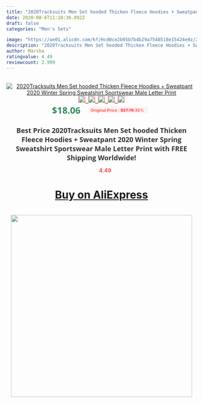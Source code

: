 ```yaml
---
title: "2020Tracksuits Men Set hooded Thicken Fleece Hoodies + Sweatpant 2020 Winter Spring Sweatshirt Sportswear Male Letter Print"
date: 2020-08-6T11:10:36.892Z
draft: false
categories: "Men's Sets"

image: "https://ae01.alicdn.com/kf/Hcd0ce2b95b7b4b29a7548518e15424e9z/2020Tracksuits-Men-Set-hooded-Thicken-Fleece-Hoodies-Sweatpant-2020-Winter-Spring-Sweatshirt-Sportswear-Male-Letter-Print.jpg"
description: "2020Tracksuits Men Set hooded Thicken Fleece Hoodies + Sweatpant 2020 Winter Spring Sweatshirt Sportswear Male Letter Print"
author: Marsha
ratingvalue: 4.49
reviewcount: 2.999
---
```

<br>
<div style="text-align: center;">
<a href="https://s.click.aliexpress.com/e/_A7rB3X" target="_blank" rel="nofollow noopener noreferrer"><img alt="2020Tracksuits Men Set hooded Thicken Fleece Hoodies + Sweatpant 2020 Winter Spring Sweatshirt Sportswear Male Letter Print" class="magnifier-image" src="https://ae01.alicdn.com/kf/Hcd0ce2b95b7b4b29a7548518e15424e9z/2020Tracksuits-Men-Set-hooded-Thicken-Fleece-Hoodies-Sweatpant-2020-Winter-Spring-Sweatshirt-Sportswear-Male-Letter-Print.jpg_640x640.jpg">
<br>
<img style="border:1px solid salmon" src="https://ae01.alicdn.com/kf/Hcd0ce2b95b7b4b29a7548518e15424e9z/2020Tracksuits-Men-Set-hooded-Thicken-Fleece-Hoodies-Sweatpant-2020-Winter-Spring-Sweatshirt-Sportswear-Male-Letter-Print.jpg_120x120.jpg">&nbsp;&nbsp;<img style="border:1px solid salmon" src="https://ae01.alicdn.com/kf/H37fcceae99b4496a8fe8b6de9909cf90E/2020Tracksuits-Men-Set-hooded-Thicken-Fleece-Hoodies-Sweatpant-2020-Winter-Spring-Sweatshirt-Sportswear-Male-Letter-Print.jpg_120x120.jpg">&nbsp;&nbsp;<img style="border:1px solid salmon" src="https://ae01.alicdn.com/kf/H1223f109a44d4cfc85ec815f2dfcd842O/2020Tracksuits-Men-Set-hooded-Thicken-Fleece-Hoodies-Sweatpant-2020-Winter-Spring-Sweatshirt-Sportswear-Male-Letter-Print.jpg_120x120.jpg">&nbsp;&nbsp;<img style="border:1px solid salmon" src="https://ae01.alicdn.com/kf/Ha29af001c4bc4fb1a191cf42acc59c425/2020Tracksuits-Men-Set-hooded-Thicken-Fleece-Hoodies-Sweatpant-2020-Winter-Spring-Sweatshirt-Sportswear-Male-Letter-Print.jpg_120x120.jpg">&nbsp;&nbsp;<img style="border:1px solid salmon" src="https://ae01.alicdn.com/kf/H173197ecb30b4e6889860e6df2f0755b1/2020Tracksuits-Men-Set-hooded-Thicken-Fleece-Hoodies-Sweatpant-2020-Winter-Spring-Sweatshirt-Sportswear-Male-Letter-Print.jpg_120x120.jpg"></a></div><br0>
<div style="text-align: center;"><span style="background-color: white; border: 0px; box-sizing: border-box; color: seagreen; display: inline-block; font-family: &quot;open sans&quot; , &quot;arial&quot; , &quot;helvetica&quot; , sans-serif , &quot;heiti&quot;; font-size: 24px; font-stretch: inherit; font-weight: 700; line-height: inherit; margin: 0px 10px 0px 0px; padding: 0px; vertical-align: middle;">$18.06 </span>
<span style="background: rgb(255 , 241 , 241); border-radius: 3px; border: 0px; box-sizing: border-box; color: #ff4747; display: inline-block; font-family: inherit; font-size: 12px; font-stretch: inherit; font-style: inherit; font-variant: inherit; font-weight: 600; line-height: inherit; margin: 0px; padding: 2px 5px; transform: scale(0.9); vertical-align: middle;">Original Price : <b style="text-decoration: line-through;">$27.78 </b> 35%&nbsp;&nbsp;</span></div>
<h1 style="color: #333333; display: inline-block; font-family: &quot;open sans&quot; , &quot;arial&quot; , &quot;helvetica&quot; , sans-serif , &quot;heiti&quot;; font-size: 18px; font-stretch: inherit; font-weight: 700; text-align: center;">Best Price 2020Tracksuits Men Set hooded Thicken Fleece Hoodies + Sweatpant 2020 Winter Spring Sweatshirt Sportswear Male Letter Print with FREE Shipping Worldwide!</h1>
<div style="color: #ff4747; text-align: center;">
<img src="https://4.bp.blogspot.com/-M0ZcTcb-5uY/XleCXlxnR4I/AAAAAAAAAEc/OrjgMkXV1oMQFaCRZj5HQwOCBcu3w1FegCPcBGAYYCw/s1600/star.png" style="height: 15px;">&nbsp;<b>4.49</b></div>
<div class="button_cont" align="center"><a class="buynow_a" href="https://s.click.aliexpress.com/e/_A7rB3X" target="_blank" rel="nofollow noopener noreferrer"><H1>Buy on AliExpress</H1></a></div><br>
<div class="separator" style="clear: both; text-align: center;">
<img src="https://lh3.googleusercontent.com/-pTy5HemUv9M/XlePHvY0dAI/AAAAAAAAAE4/0nX5iRUoIWY8eMW9Dpxeirr157OZliDIgCLcBGAsYHQ/s1600/badge.gif" width="480">
</div>

